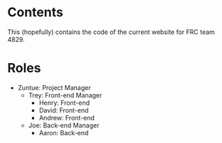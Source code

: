 # Contents
This (hopefully) contains the code of the current website for FRC team 4829.

# Roles

- Zuntue: Project Manager 
  - Trey: Front-end Manager
    - Henry: Front-end
    - David: Front-end
    - Andrew: Front-end
  - Joe: Back-end Manager
    - Aaron: Back-end

